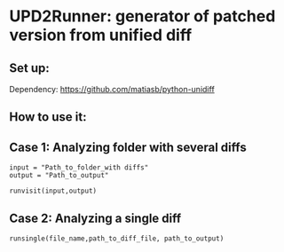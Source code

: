 # UPD2Runner: generator of patched version from unified diff


## Set up:

Dependency: https://github.com/matiasb/python-unidiff

## How to use it:

## Case 1: Analyzing folder with several diffs


```
input = "Path_to_folder_with diffs"
output = "Path_to_output"

runvisit(input,output)
```



## Case 2: Analyzing a single diff

```
runsingle(file_name,path_to_diff_file, path_to_output)

```